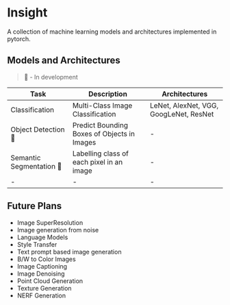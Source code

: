 # Insight

A collection of machine learning models and architectures implemented in pytorch.

## Models and Architectures

> :rocket: - In development

| Task | Description | Architectures |
| ---- | ----------- | ------------- |
| Classification | Multi-Class Image Classification  | LeNet, AlexNet, VGG, GoogLeNet, ResNet |
| Object Detection :rocket: | Predict Bounding Boxes of Objects in Images | - |
| Semantic Segmentation :rocket: | Labelling class of each pixel in an image | - |
| - | - | - |

## Future Plans
- Image SuperResolution
- Image generation from noise
- Language Models
- Style Transfer
- Text prompt based image generation
- B/W to Color Images
- Image Captioning
- Image Denoising
- Point Cloud Generation
- Texture Generation
- NERF Generation
